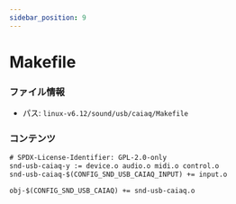 ```yaml
---
sidebar_position: 9
---
```

# Makefile

### ファイル情報

- パス: `linux-v6.12/sound/usb/caiaq/Makefile`

### コンテンツ

```txt
# SPDX-License-Identifier: GPL-2.0-only
snd-usb-caiaq-y := device.o audio.o midi.o control.o
snd-usb-caiaq-$(CONFIG_SND_USB_CAIAQ_INPUT) += input.o

obj-$(CONFIG_SND_USB_CAIAQ) += snd-usb-caiaq.o

```
